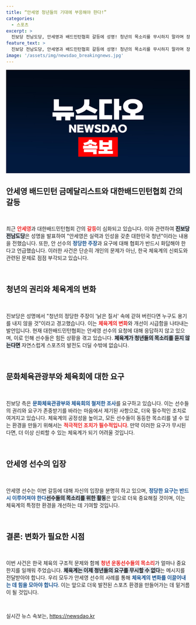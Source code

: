 ```yaml
---
title: “안세영 청년들의 기대에 부응해야 한다!”
categories:
  - 스포츠
excerpt: >
  진보당 전남도당, 안세영과 배드민턴협회 갈등에 성명! 청년의 목소리를 무시하지 말라며 장기적 변화 촉구. 대한민국의 미래, 당신의 클릭으로 응원해 보세요!
feature_text: >
  진보당 전남도당, 안세영과 배드민턴협회 갈등에 성명! 청년의 목소리를 무시하지 말라며 장기적 변화 촉구. 대한민국의 미래, 당신의 클릭으로 응원해 보세요!
image: '/assets/img/newsdao_breakingnews.jpg'
---
```


<p><img src="/assets/img/newsdao_breakingnews.jpg" alt="koreaapp 속보" /></p>

<h2 data-ke-size="size26">안세영 배드민턴 금메달리스트와 대한배드민턴협회 간의 갈등</h2>

<p data-ke-size="size16">&nbsp;</p>

<p>최근 <b><span style="color: #ee2323;">안세영</span></b>과 대한배드민턴협회 간의 <b><span style="color: #ee2323;">갈등</span></b>이 심화되고 있습니다. 이와 관련하여 <b><span style="background-color: #21538527;">진보당 전남도당</span></b>은 성명을 발표하여 "안세영은 실력과 인성을 갖춘 대한민국 청년"이라는 내용을 전했습니다. 또한, 안 선수의 <b><span style="color: #1a5490;">정당한 주장</span></b>과 요구에 대해 협회가 반드시 화답해야 한다고 언급했습니다. 이러한 사건은 단순히 개인의 문제가 아닌, 한국 체육계의 신뢰도와 관련된 문제로 점점 부각되고 있습니다.</p></p>

<p data-ke-size="size16">&nbsp;</p>

<h2 data-ke-size="size26">청년의 권리와 체육계의 변화</h2>

<p data-ke-size="size16">&nbsp;</p>

<p>진보당은 성명에서 "청년의 정당한 주장이 '낡은 질서' 속에 갇혀 버린다면 누구도 용기를 내지 않을 것"이라고 경고했습니다. 이는 <b><span style="color: #ee2323;">체육계의 변화</span></b>와 개선이 시급함을 나타내는 발언입니다. 현재 대한배드민턴협회는 안세영 선수의 요청에 대해 응답하지 않고 있으며, 이로 인해 선수들은 힘든 상황을 겪고 있습니다. <b><span style="background-color: #21538527;">체육계가 청년들의 목소리를 듣지 않는다면</span></b> 자연스럽게 스포츠의 발전도 더딜 수밖에 없습니다.</p></p>

<p data-ke-size="size16">&nbsp;</p>

<h2 data-ke-size="size26">문화체육관광부와 체육회에 대한 요구</h2>

<p data-ke-size="size16">&nbsp;</p>

<p>진보당 측은 <b><span style="color: #1a5490;">문화체육관광부와 체육회의 철저한 조사</span></b>를 요구하고 있습니다. 이는 선수들의 권리와 요구가 존중받기를 바라는 마음에서 제기된 사항으로, 더욱 필수적인 조치로 여겨지고 있습니다. 체육계의 공정성을 높이고, 모든 선수들이 동등한 목소리를 낼 수 있는 환경을 만들기 위해서는 <b><span style="color: #ee2323;">적극적인 조치가 필수적입니다</span></b>. 만약 이러한 요구가 무시된다면, 더 이상 신뢰할 수 있는 체육계가 되기 어려울 것입니다.</p></p>

<p data-ke-size="size16">&nbsp;</p>

<h2 data-ke-size="size26">안세영 선수의 입장</h2>

<p data-ke-size="size16">&nbsp;</p>

<p>안세영 선수는 이번 갈등에 대해 자신의 입장을 분명히 하고 있으며, <b><span style="color: #1a5490;">정당한 요구는 반드시 이루어져야 한다</span></b고 강조하고 있습니다. 그의 주장은 단순히 개인적 이익을 넘어서, 모든 청년 선수들의 권리와 관련된 문제로 확장될 수 있습니다. <b><span style="background-color: #21538527;">선수들의 목소리를 위한 활동</span></b>은 앞으로 더욱 중요해질 것이며, 이는 체육계의 특정한 환경을 개선하는 데 기여할 것입니다.</p></p>

<p data-ke-size="size16">&nbsp;</p>

<h2 data-ke-size="size26">결론: 변화가 필요한 시점</h2>

<p data-ke-size="size16">&nbsp;</p>

<p>이번 사건은 한국 체육의 구조적 문제와 함께 <b><span style="color: #ee2323;">청년 운동선수들의 목소리</span></b>가 얼마나 중요한지를 일깨워 주었습니다. <b><span style="background-color: #21538527;">체육계는 이제 청년들의 요구를 무시할 수 없다</span></b>는 메시지를 전달받아야 합니다. 우리 모두가 안세영 선수의 사례를 통해 <b><span style="color: #1a5490;">체육계의 변화를 이끌어내는 데 힘을 모아야 합니다</span></b>. 이는 앞으로 더욱 발전된 스포츠 환경을 만들어가는 데 밑거름이 될 것입니다. </p>

<p data-ke-size="size16">&nbsp;</p>
실시간 뉴스 속보는, <a href="https://newsdao.kr" rel="dofollow">https://newsdao.kr</a>


